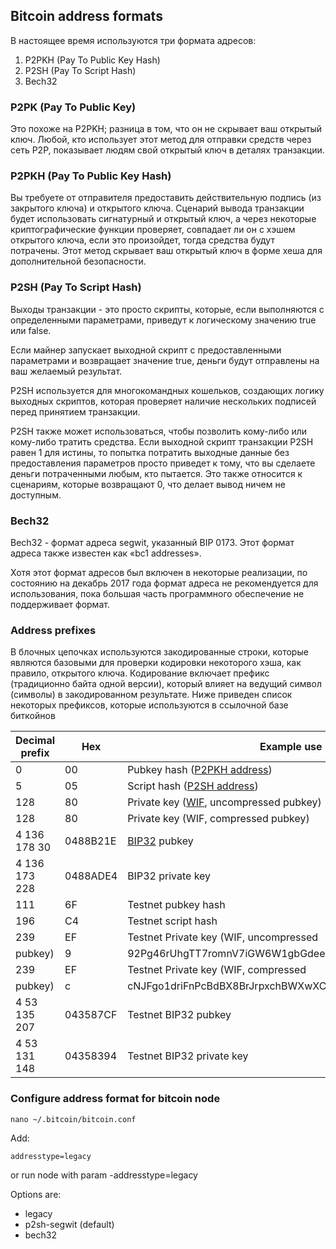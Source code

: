 Bitcoin address formats
----

В настоящее время используются три формата адресов:
1. P2PKH (Pay To Public Key Hash)
2. P2SH (Pay To Script Hash)
3. Bech32


### P2PK (Pay To Public Key)
Это похоже на P2PKH; разница в том, что он не скрывает ваш открытый ключ. Любой, кто использует этот метод для отправки средств через сеть P2P, показывает людям свой открытый ключ в деталях транзакции.


### P2PKH (Pay To Public Key Hash)
Вы требуете от отправителя предоставить действительную подпись (из закрытого ключа) и открытого ключа. Сценарий вывода транзакции будет использовать сигнатурный и открытый ключ, а через некоторые криптографические функции проверяет, совпадает ли он с хэшем открытого ключа, если это произойдет, тогда средства будут потрачены. Этот метод скрывает ваш открытый ключ в форме хеша для дополнительной безопасности.


### P2SH (Pay To Script Hash)
Выходы транзакции - это просто скрипты, которые, если выполняются с определенными параметрами, приведут к логическому значению true или false.

Если майнер запускает выходной скрипт с предоставленными параметрами и возвращает значение true, деньги будут отправлены на ваш желаемый результат.

P2SH используется для многокомандных кошельков, создающих логику выходных скриптов, которая проверяет наличие нескольких подписей перед принятием транзакции.

P2SH также может использоваться, чтобы позволить кому-либо или кому-либо тратить средства. Если выходной скрипт транзакции P2SH равен 1 для истины, то попытка потратить выходные данные без предоставления параметров просто приведет к тому, что вы сделаете деньги потраченными любым, кто пытается. Это также относится к сценариям, которые возвращают 0, что делает вывод ничем не доступным.


### Bech32
Bech32 - формат адреса segwit, указанный BIP 0173. Этот формат адреса также известен как «bc1 addresses».

Хотя этот формат адресов был включен в некоторые реализации, по состоянию на декабрь 2017 года формат адреса не рекомендуется для использования, пока большая часть программного обеспечение не поддерживает формат.


### Address prefixes
В блочных цепочках используются закодированные строки, которые являются базовыми для проверки кодировки некоторого хэша, как правило, открытого ключа. Кодирование включает префикс (традиционно байта одной версии), который влияет на ведущий символ (символы) в закодированном результате. Ниже приведен список некоторых префиксов, которые используются в ссылочной базе биткойнов

| Decimal prefix | Hex | Example use | Leading symbol(s) | Example |
| --- | --- | --- | --- | --- |
| 0 | 00 | Pubkey hash ([P2PKH address](https://en.bitcoin.it/wiki/Transaction#Pay-to-PubkeyHash "Transaction")) | 1 | 17VZNX1SN5NtKa8UQFxwQbFeFc3iqRYhem |
| 5 | 05 | Script hash ([P2SH address](https://en.bitcoin.it/wiki/Pay_to_script_hash "Pay to script hash")) | 3 | 3EktnHQD7RiAE6uzMj2ZifT9YgRrkSgzQX |
| 128 | 80 | Private key ([WIF](https://en.bitcoin.it/wiki/Wallet_import_format "Wallet import format"), uncompressed pubkey) | 5 | 5Hwgr3u458GLafKBgxtssHSPqJnYoGrSzgQsPwLFhLNYskDPyyA |
| 128 | 80 | Private key (WIF, compressed pubkey) | K or L | L1aW4aubDFB7yfras2S1mN3bqg9nwySY8nkoLmJebSLD5BWv3ENZ |
| 4 136 178 30 | 0488B21E | [BIP32](https://en.bitcoin.it/wiki/BIP_0032 "BIP 0032") pubkey | xpub | xpub661MyMwAqRbcEYS8w7XLSVeEsBXy79zSzH1J8vCdxAZningWLdN3zgtU6LBpB85b3D2yc8sfvZU521AAwdZafEz7mnzBBsz4wKY5e4cp9LB |
| 4 136 173 228 | 0488ADE4 | BIP32 private key | xprv | xprv9s21ZrQH143K24Mfq5zL5MhWK9hUhhGbd45hLXo2Pq2oqzMMo63oStZzF93Y5wvzdUayhgkkFoicQZcP3y52uPPxFnfoLZB21Teqt1VvEHx |
| 111 | 6F | Testnet pubkey hash | m or n | mipcBbFg9gMiCh81Kj8tqqdgoZub1ZJRfn |
| 196 | C4 | Testnet script hash | 2 | 2MzQwSSnBHWHqSAqtTVQ6v47XtaisrJa1Vc |
| 239 | EF | Testnet Private key (WIF, uncompressed
 pubkey) | 9 | 92Pg46rUhgTT7romnV7iGW6W1gbGdeezqdbJCzShkCsYNzyyNcc |
| 239 | EF | Testnet Private key (WIF, compressed
 pubkey) | c | cNJFgo1driFnPcBdBX8BrJrpxchBWXwXCvNH5SoSkdcF6JXXwHMm |
| 4 53 135 207 | 043587CF | Testnet BIP32 pubkey | tpub | tpubD6NzVbkrYhZ4WLczPJWReQycCJdd6YVWXubbVUFnJ5KgU5MDQrD998ZJLNGbhd2pq7ZtDiPYTfJ7iBenLVQpYgSQqPjUsQeJXH8VQ8xA67D |
| 4 53 131 148 | 04358394 | Testnet BIP32 private key | tprv | tprv8ZgxMBicQKsPcsbCVeqqF1KVdH7gwDJbxbzpCxDUsoXHdb6SnTPYxdwSAKDC6KKJzv7khnNWRAJQsRA8BBQyiSfYnRt6zuu4vZQGKjeW4YF |


### Configure address format for bitcoin node
```
nano ~/.bitcoin/bitcoin.conf
```

Add:
```
addresstype=legacy
```

or run node with param -addresstype=legacy

Options are:
- legacy
- p2sh-segwit (default)
- bech32
